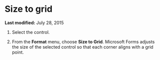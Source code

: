 
# Size to grid

 **Last modified:** July 28, 2015



1. Select the control.
    
2. From the  **Format** menu, choose **Size to Grid**. Microsoft Forms adjusts the size of the selected control so that each corner aligns with a grid point.
    

